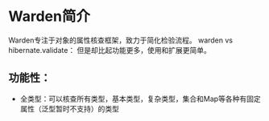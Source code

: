 # Warden简介
Warden专注于对象的属性核查框架，致力于简化检验流程。
warden vs hibernate.validate：
但是却比起功能更多，使用和扩展更简单。
## 功能性：
- 全类型：可以核查所有类型，基本类型，复杂类型，集合和Map等各种有固定属性（泛型暂时不支持）的类型
